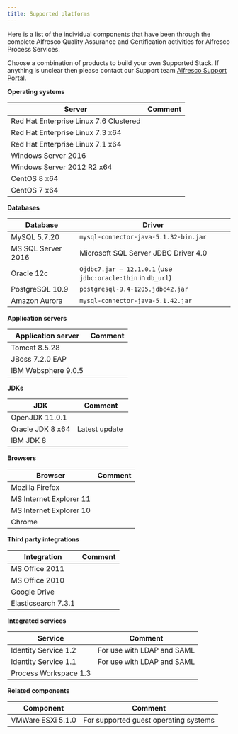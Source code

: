 ```yaml
---
title: Supported platforms
---
```


Here is a list of the individual components that have been through the complete Alfresco Quality Assurance and Certification activities for Alfresco Process Services.

Choose a combination of products to build your own Supported Stack. If anything is unclear then please contact our Support team [Alfresco Support Portal](https://support.alfresco.com).

**Operating systems**

|Server|Comment|
|------|-------|
|Red Hat Enterprise Linux 7.6 Clustered | |
|Red Hat Enterprise Linux 7.3 x64 | |
|Red Hat Enterprise Linux 7.1 x64 | |
|Windows Server 2016| |
|Windows Server 2012 R2 x64 | |
|CentOS 8 x64| |
|CentOS 7 x64| |

**Databases**

|Database|Driver|
|--------|----|
|MySQL 5.7.20 |`mysql-connector-java-5.1.32-bin.jar`|
|MS SQL Server 2016|Microsoft SQL Server JDBC Driver 4.0|
|Oracle 12c| `Ojdbc7.jar – 12.1.0.1` (use `jdbc:oracle:thin` in `db_url`) |
|PostgreSQL 10.9|`postgresql-9.4-1205.jdbc42.jar`|
|Amazon Aurora|`mysql-connector-java-5.1.42.jar`|

**Application servers**

|Application server|Comment|
|------------------|-------|
|Tomcat 8.5.28 | |
|JBoss 7.2.0 EAP | |
|IBM Websphere 9.0.5| |

**JDKs**

|JDK|Comment|
|---|-------|
|OpenJDK 11.0.1| |
|Oracle JDK 8 x64 | Latest update |
|IBM JDK 8 | |

**Browsers**

|Browser|Comment|
|-------|-------|
|Mozilla Firefox| |
|MS Internet Explorer 11| |
|MS Internet Explorer 10| |
|Chrome| |

**Third party integrations**

|Integration|Comment|
|-----------|-------|
|MS Office 2011| |
|MS Office 2010| |
|Google Drive| |
|Elasticsearch 7.3.1| |

**Integrated services**

|Service|Comment|
|-------|-------|
|Identity Service 1.2|For use with LDAP and SAML|
|Identity Service 1.1|For use with LDAP and SAML|
|Process Workspace 1.3| |

**Related components**

|Component|Comment|
|---------|-------|
|VMWare ESXi 5.1.0|For supported guest operating systems|
